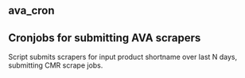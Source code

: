 ## ava_cron
Cronjobs for submitting AVA scrapers
----

Script submits scrapers for input product shortname over last N days, submitting CMR scrape jobs.

